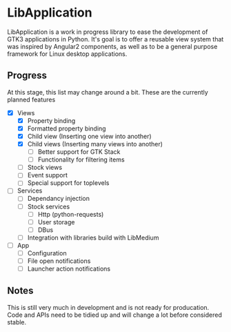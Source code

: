 # LibApplication

LibApplication is a work in progress library to ease the development of GTK3 applications in Python. It's goal is to offer a reusable view system that was inspired by Angular2 components, as well as to be a general purpose framework for Linux desktop applications.

## Progress

At this stage, this list may change around a bit. These are the currently planned features

- [x] Views
  - [x] Property binding
  - [x] Formatted property binding
  - [x] Child view (Inserting one view into another)
  - [x] Child views (Inserting many views into another)
    - [ ] Better support for GTK Stack
    - [ ] Functionality for filtering items
  - [ ] Stock views
  - [ ] Event support
  - [ ] Special support for toplevels
- [ ] Services
  - [ ] Dependancy injection
  - [ ] Stock services
    - [ ] Http (python-requests)
    - [ ] User storage
    - [ ] DBus
  - [ ] Integration with libraries build with LibMedium
- [ ] App
  - [ ] Configuration
  - [ ] File open notifications
  - [ ] Launcher action notifications

## Notes

This is still very much in development and is not ready for producation. Code and APIs need to be tidied up and will change a lot before considered stable.